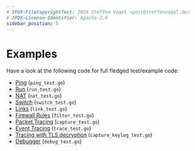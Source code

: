 ```yaml
---
# SPDX-FileCopyrightText: 2024 Steffen Vogel <post@steffenvogel.de>
# SPDX-License-Identifier: Apache-2.0
sidebar_position: 5
---
```


# Examples

Have a look at the following code for full fledged test/example code:

-   [Ping](https://github.com/cunicu/gont/blob/main/pkg/ping_test.go) (`ping_test.go`)
-   [Run](https://github.com/cunicu/gont/blob/main/pkg/run_test.go) (`run_test.go`)
-   [NAT](https://github.com/cunicu/gont/blob/main/pkg/nat_test.go) (`nat_test.go`)
-   [Switch](https://github.com/cunicu/gont/blob/main/pkg/switch_test.go) (`switch_test.go`)
-   [Links](https://github.com/cunicu/gont/blob/main/pkg/link_test.go) (`link_test.go`)
-   [Firewall Rules](https://github.com/cunicu/gont/blob/main/pkg/filter_test.go) (`filter_test.go`)
-   [Packet Tracing](https://github.com/cunicu/gont/blob/main/pkg/capture_test.go) (`capture_test.go`)
-   [Event Tracing](https://github.com/cunicu/gont/blob/main/pkg/trace_test.go) (`trace_test.go`)
-   [Tracing with TLS decryption](https://github.com/cunicu/gont/blob/main/pkg/capture_keylog_test.go) (`capture_keylog_test.go`)
-   [Debugger](https://github.com/cunicu/gont/blob/main/pkg/debug_test.go) (`debug_test.go`)
